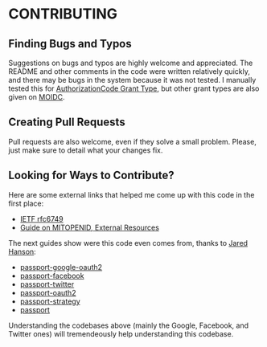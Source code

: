 # CONTRIBUTING

## Finding Bugs and Typos

Suggestions on bugs and typos are highly welcome and appreciated. The README and other comments in the code were written relatively quickly, and there may be bugs in the system because it was not tested. 
I manually tested this for [AuthorizationCode Grant Type](https://tools.ietf.org/html/rfc6749#section-4.1), but other grant types are also given on [MOIDC](https://oidc.mit.edu/). 

## Creating Pull Requests

Pull requests are also welcome, even if they solve a small problem. Please, just make sure to detail what your changes fix.

## Looking for Ways to Contribute?

Here are some external links that helped me come up with this code in the first place:

- [IETF rfc6749](https://tools.ietf.org/html/rfc6749)
- [Guide on MITOPENID, External Resources](https://github.com/robertvunabandi/guide-on-mitopenid#understanding-how-oauth-20-works)

The next guides show were this code even comes from, thanks to [Jared Hanson](https://github.com/jaredhanson):

- [passport-google-oauth2](https://github.com/jaredhanson/passport-google-oauth2)
- [passport-facebook](https://github.com/jaredhanson/passport-facebook)
- [passport-twitter](https://github.com/jaredhanson/passport-twitter)
- [passport-oauth2](https://github.com/jaredhanson/passport-oauth2)
- [passport-strategy](https://github.com/jaredhanson/passport-strategy)
- [passport](https://github.com/jaredhanson/passport)

Understanding the codebases above (mainly the Google, Facebook, and Twitter ones) will tremendeously help understanding this codebase.
